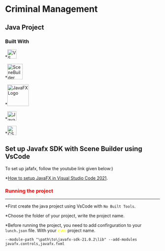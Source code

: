 # Criminal Management

## Java Project

### Built With

*[<img src="https://upload.wikimedia.org/wikipedia/commons/9/9a/Visual_Studio_Code_1.35_icon.svg" alt="VS Code Logo" width="30">](https://code.visualstudio.com/)

*[<img src="https://upload.wikimedia.org/wikipedia/commons/0/04/SceneBuilder_Logo.png" alt="SceneBuilder Logo" width="50">](https://gluonhq.com/products/scene-builder/)

*[<img src="https://upload.wikimedia.org/wikipedia/en/c/cc/JavaFX_Logo.png" alt="JavaFX Logo" width="70">](https://gluonhq.com/products/javafx/)

*[<img src="https://upload.wikimedia.org/wikipedia/en/3/30/Java_programming_language_logo.svg" alt="Java Logo" width="30">](https://www.java.com/en/)

*[<img src="https://upload.wikimedia.org/wikipedia/commons/d/d5/CSS3_logo_and_wordmark.svg" alt="CSS Logo" width="30">](https://your_link_here)

Set up Javafx SDK with Scene Builder using VsCode
-----------

To set up jafafx, follow the youtube link given below:)

*[How to setup JavaFX in Visual Studio Code 2021](https://youtu.be/AubJaosfI-0?si=2DZRfaU6Y4HB1JJ6).


### <font color = "red">Running the project</font> 
------------------------------------------------
*First create the java project using VsCode with `No Built Tools`.

*Choose the folder of your project, write the project name.

*Before running the project, you need to add confirguration to your `lunch.json` file.
With your <font color="yellow">own</font> project name.
```
--module-path "\path\to\javafx-sdk-21.0.2\lib" --add-modules javafx.controls,javafx.fxml
```